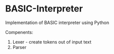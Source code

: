 # BASIC-Interpreter
Implementation of BASIC interpreter using Python

Compenents:
1. Lexer - create tokens out of input text
2. Parser

